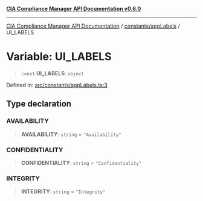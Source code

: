 [**CIA Compliance Manager API Documentation v0.6.0**](../../../README.md)

***

[CIA Compliance Manager API Documentation](../../../modules.md) / [constants/appLabels](../README.md) / UI\_LABELS

# Variable: UI\_LABELS

> `const` **UI\_LABELS**: `object`

Defined in: [src/constants/appLabels.ts:3](https://github.com/Hack23/cia-compliance-manager/blob/ca083b463223765b22422b66b3a43930241849bd/src/constants/appLabels.ts#L3)

## Type declaration

### AVAILABILITY

> **AVAILABILITY**: `string` = `"Availability"`

### CONFIDENTIALITY

> **CONFIDENTIALITY**: `string` = `"Confidentiality"`

### INTEGRITY

> **INTEGRITY**: `string` = `"Integrity"`
